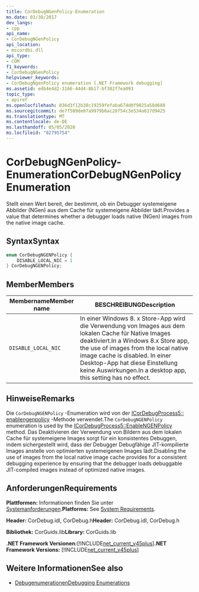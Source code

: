 ```yaml
---
title: CorDebugNGenPolicy-Enumeration
ms.date: 03/30/2017
dev_langs:
- cpp
api_name:
- CorDebugNGenPolicy
api_location:
- mscordbi.dll
api_type:
- COM
f1_keywords:
- CorDebugNGenPolicy
helpviewer_keywords:
- CorDebugNgenPolicy enumeration [.NET Framework debugging]
ms.assetid: edb4e4d2-3166-44d4-8b17-bf302f7ea093
topic_type:
- apiref
ms.openlocfilehash: 036d3f12b38c19259fefaba674d0f9025a58d688
ms.sourcegitcommit: de7f589de07a9979b6ac28f54c3e534a617d9425
ms.translationtype: MT
ms.contentlocale: de-DE
ms.lasthandoff: 05/05/2020
ms.locfileid: "82795754"
---
```

# <a name="cordebugngenpolicy-enumeration"></a><span data-ttu-id="87c77-102">CorDebugNGenPolicy-Enumeration</span><span class="sxs-lookup"><span data-stu-id="87c77-102">CorDebugNGenPolicy Enumeration</span></span>
<span data-ttu-id="87c77-103">Stellt einen Wert bereit, der bestimmt, ob ein Debugger systemeigene Abbilder (NGen) aus dem Cache für systemeigene Abbilder lädt.</span><span class="sxs-lookup"><span data-stu-id="87c77-103">Provides a value that determines whether a debugger loads native (NGen) images from the native image cache.</span></span>  
  
## <a name="syntax"></a><span data-ttu-id="87c77-104">Syntax</span><span class="sxs-lookup"><span data-stu-id="87c77-104">Syntax</span></span>  
  
```cpp
enum CorDebugNGENPolicy {  
    DISABLE_LOCAL_NIC = 1  
} CorDebugNGENPolicy;  
```  
  
## <a name="members"></a><span data-ttu-id="87c77-105">Member</span><span class="sxs-lookup"><span data-stu-id="87c77-105">Members</span></span>  
  
|<span data-ttu-id="87c77-106">Membername</span><span class="sxs-lookup"><span data-stu-id="87c77-106">Member name</span></span>|<span data-ttu-id="87c77-107">BESCHREIBUNG</span><span class="sxs-lookup"><span data-stu-id="87c77-107">Description</span></span>|  
|-----------------|-----------------|  
|`DISABLE_LOCAL_NIC`|<span data-ttu-id="87c77-108">In einer Windows 8. x Store-App wird die Verwendung von Images aus dem lokalen Cache für Native Images deaktiviert.</span><span class="sxs-lookup"><span data-stu-id="87c77-108">In a Windows 8.x Store app, the use of images from the local native image cache is disabled.</span></span> <span data-ttu-id="87c77-109">In einer Desktop-App hat diese Einstellung keine Auswirkungen.</span><span class="sxs-lookup"><span data-stu-id="87c77-109">In a desktop app, this setting has no effect.</span></span>|  
  
## <a name="remarks"></a><span data-ttu-id="87c77-110">Hinweise</span><span class="sxs-lookup"><span data-stu-id="87c77-110">Remarks</span></span>  
 <span data-ttu-id="87c77-111">Die `CorDebugNGENPolicy` -Enumeration wird von der [ICorDebugProcess5:: enablengenpolicy](icordebugprocess5-enablengenpolicy-method.md) -Methode verwendet.</span><span class="sxs-lookup"><span data-stu-id="87c77-111">The `CorDebugNGENPolicy` enumeration is used by the [ICorDebugProcess5::EnableNGENPolicy](icordebugprocess5-enablengenpolicy-method.md) method.</span></span> <span data-ttu-id="87c77-112">Das Deaktivieren der Verwendung von Bildern aus dem lokalen Cache für systemeigene Images sorgt für ein konsistentes Debuggen, indem sichergestellt wird, dass der Debugger Debugfähige JIT-kompilierte Images anstelle von optimierten systemeigenen Images lädt.</span><span class="sxs-lookup"><span data-stu-id="87c77-112">Disabling the use of images from the local native image cache provides for a consistent debugging experience by ensuring that the debugger loads debuggable JIT-compiled images instead of optimized native images.</span></span>  
  
## <a name="requirements"></a><span data-ttu-id="87c77-113">Anforderungen</span><span class="sxs-lookup"><span data-stu-id="87c77-113">Requirements</span></span>  
 <span data-ttu-id="87c77-114">**Plattformen:** Informationen finden Sie unter [Systemanforderungen](../../get-started/system-requirements.md).</span><span class="sxs-lookup"><span data-stu-id="87c77-114">**Platforms:** See [System Requirements](../../get-started/system-requirements.md).</span></span>  
  
 <span data-ttu-id="87c77-115">**Header:** CorDebug.idl, CorDebug.h</span><span class="sxs-lookup"><span data-stu-id="87c77-115">**Header:** CorDebug.idl, CorDebug.h</span></span>  
  
 <span data-ttu-id="87c77-116">**Bibliothek:** CorGuids.lib</span><span class="sxs-lookup"><span data-stu-id="87c77-116">**Library:** CorGuids.lib</span></span>  
  
 <span data-ttu-id="87c77-117">**.NET Framework Versionen:**[!INCLUDE[net_current_v45plus](../../../../includes/net-current-v45plus-md.md)]</span><span class="sxs-lookup"><span data-stu-id="87c77-117">**.NET Framework Versions:** [!INCLUDE[net_current_v45plus](../../../../includes/net-current-v45plus-md.md)]</span></span>  
  
## <a name="see-also"></a><span data-ttu-id="87c77-118">Weitere Informationen</span><span class="sxs-lookup"><span data-stu-id="87c77-118">See also</span></span>

- [<span data-ttu-id="87c77-119">Debugenumerationen</span><span class="sxs-lookup"><span data-stu-id="87c77-119">Debugging Enumerations</span></span>](debugging-enumerations.md)

